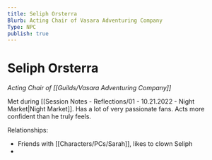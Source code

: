 ```yaml
---
title: Seliph Orsterra
Blurb: Acting Chair of Vasara Adventuring Company
Type: NPC
publish: true
---
```


# Seliph Orsterra
*Acting Chair of [[Guilds/Vasara Adventuring Company]]*

Met during [[Session Notes - Reflections/01 - 10.21.2022 - Night Market\|Night Market]]. Has a lot of very passionate fans. Acts more confident than he truly feels.

Relationships: 
- Friends with [[Characters/PCs/Sarah]], likes to clown Seliph
- 